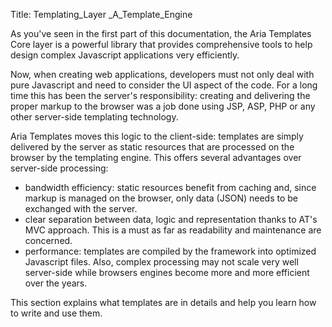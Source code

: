 Title: Templating_Layer _A_Template_Engine

As you've seen in the first part of this documentation, the Aria Templates Core layer is a powerful library that provides comprehensive tools to help design complex Javascript applications very efficiently.

Now, when creating web applications, developers must not only deal with pure Javascript and need to consider the UI aspect of the code.  For a long time this has been the server's responsibility: creating and delivering the proper markup to the browser was a job done using JSP, ASP, PHP or any other server-side templating technology.

Aria Templates moves this logic to the client-side: templates are simply delivered by the server as static resources that are processed on the browser by the templating engine.  This offers several advantages over server-side processing: 
* bandwidth efficiency: static resources benefit from caching and, since markup is managed on the browser, only data (JSON) needs to be exchanged with the server.
* clear separation between data, logic and representation thanks to AT's MVC approach.  This is a must as far as readability and maintenance are concerned.
* performance: templates are compiled by the framework into optimized Javascript files.  Also, complex processing may not scale very well server-side while browsers engines become more and more efficient over the years.

This section explains what templates are in details and help you learn how to write and use them.